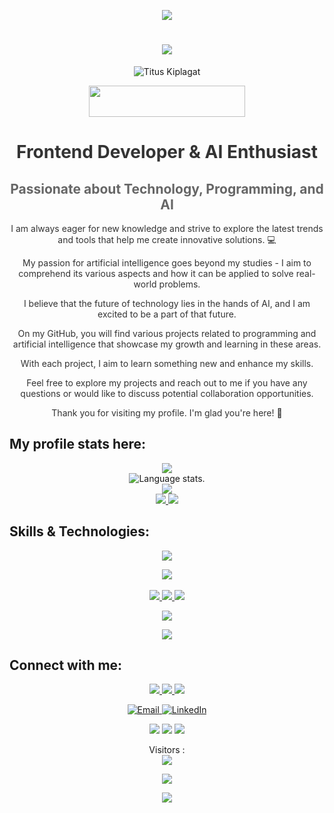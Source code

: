 <!-- Header -->
<p align="center">
  <img src="assets/Bottom_up.svg">
</p>

<!-- GitHub Profile -->
<div align="center">
  <h1>
    <a href="https://github.com/Titus210/Titus210">
      <img src="https://readme-typing-svg.herokuapp.com?font=Fira+Code&weight=500&size=40&pause=1000&color=blue&center=true&vCenter=true&width=435&height=70&lines=Hi%2C+I'm+Titus%F0%9F%91%8B">
    </a>
  </h1>
</div>

<!-- Profile Views -->
<p align="center">
  <img src="https://komarev.com/ghpvc/?username=Titus210&label=Profile%20views&color=red&style=flat" alt="Titus Kiplagat" />
</p>

<!-- Sponsor Button -->
<p align="center">
  <a href="https://github.com/sponsors/Titus210" style="font-size: 24px;">
    <img src="https://img.shields.io/badge/Sponsor-SUPPORT-ff69b4?logo=github-sponsors&logoColor=violet&style=for-the-badge" width="250" height="50">
  </a>
</p>

<!-- Bio -->
<div align="center">
  <h1 style="color: #333;">Frontend Developer & AI Enthusiast</h1>
  <h2 style="color: #666;">Passionate about Technology, Programming, and AI</h2>
</div>

<div align="center">
  <p style="color: #333;">
    I am always eager for new knowledge and strive to explore the latest trends and tools that help me create innovative solutions. 💻
  </p>
  <p style="color: #333;">
    My passion for artificial intelligence goes beyond my studies - I aim to comprehend its various aspects and how it can be applied to solve real-world problems.
  </p>
  <p style="color: #333;">
    I believe that the future of technology lies in the hands of AI, and I am excited to be a part of that future.
  </p>
  <p style="color: #333;">
    On my GitHub, you will find various projects related to programming and artificial intelligence that showcase my growth and learning in these areas.
  </p>
  <p style="color: #333;">
    With each project, I aim to learn something new and enhance my skills.
  </p>
  <p style="color: #333;">
    Feel free to explore my projects and reach out to me if you have any questions or would like to discuss potential collaboration opportunities.
  </p>
  <p style="color: #333;">
    Thank you for visiting my profile. I'm glad you're here! 🎉
  </p>
</div>

<!-- Profile Stats -->
## My profile stats here:

<div align="center">
  <a href="https://github.com/Titus210">
    <img src="http://github-profile-summary-cards.vercel.app/api/cards/profile-details?username=Titus210&theme=slateorange" />
  </a>
</div>

<div align="center">
  <img src="https://github-readme-stats.vercel.app/api/top-langs/?username=Titus210&langs_count=8&theme=great-gatsby" alt="Language stats.">
</div>

<div align="center">
  <a href="https://github.com/Titus210">
    <img src="https://github-readme-streak-stats.herokuapp.com?user=Titus210&theme=rising-sun&hide_border=true&exclude_days=Sun" />
  </a>
</div>

<div align="center">
  <a href="https://github.com/Titus210">
    <img src="http://github-profile-summary-cards.vercel.app/api/cards/stats?username=Titus210&theme=slateorange" />
    <img src="http://github-profile-summary-cards.vercel.app/api/cards/most-commit-language?username=Titus210&theme=slateorange" />
  </a>
</div>

<!-- Skills & Technologies -->
## Skills & Technologies:

<div align="center">
  <p align="center">
    <a href="https://github.com/Titus210">
      <img src="https://img.shields.io/badge/Languages:-orange" />
    </a>
  </p>
</div>

<div align="center">
  <p align="center">
    <a href="https://github.com/Titus210?tab=repositories">
      <img src="https://skillicons.dev/icons?i=c,cpp,java,py,css,html,js" />
      <br/>
      <br/>
      <img src="https://img.shields.io/badge/-React-61DBFB?style=for-the-badge&labelColor=black&logo=react&logoColor=61DBFB">
      <img src="https://img.shields.io/badge/-Typescript-007acc?style=for-the-badge&labelColor=black&logo=typescript&logoColor=007acc">
      <img src="https://img.shields.io/badge/-Nodejs-3C873A?style=for-the-badge&labelColor=black&logo=node.js&logoColor=3C873A">
    </a>
  </p>
</div>

<div align="center">
  <p align="center">
    <a href="https://github.com/Titus210">
      <img src="https://img.shields.io/badge/Development:-orange" />
    </a>
  </p>
</div>

<div align="center">
  <p align="center">
    <a href="https://github.com/Titus210?tab=repositories">
      <img src="https://skillicons.dev/icons?i=git,visualstudio,vscode,idea" /> 
    </a>
  </p>
</div>

<!-- Connect with me -->
## Connect with me:

<p align="center">
  <a href="https://twitter.com/Titus210">
    <img src="https://skillicons.dev/icons?i=twitter" />
  </a>
  <a href="https://stackoverflow.com/users/18105834/tittoh">
    <img src="https://skillicons.dev/icons?i=stackoverflow" />
  </a>
  <a href="https://www.instagram.com/tittoh_code">
    <img src="https://skillicons.dev/icons?i=instagram" />
  </a>
</p>

<p align="center">
  <a href="mailto:titokiplagat50@gmail.com">
    <img src="Email.png" alt="Email">
  </a>
  <a href="https://www.linkedin.com/in/titus-kiplagat-5146ba210/">
    <img src="LikedIn.png" alt="LinkedIn">
  </a>
</p>

<div align="center">
  <p align="center">
    <a href="https://www.linkedin.com/in/titus-kiplagat-5146ba210/" target="_blank"><img src="https://img.shields.io/badge/-LinkedIn-%230077B5?style=for-the-badge&logo=linkedin&logoColor=white" target="_blank"></a> 
    <a href="mailto:titokiplagat50@gmail.com"><img src="https://img.shields.io/badge/-Gmail-%23333?style=for-the-badge&logo=gmail&logoColor=red" target="_blank"  margin ="12"></a> 
    <a href="https://instagram.com/_tittoh_code" target="_blank"><img src="https://img.shields.io/badge/-Instagram-%23E4405F?style=for-the-badge&logo=instagram&logoColor=white" target="_blank"></a>
  </p>
</div>

<!-- Visitor Counter -->
<p align="center"> 
  Visitors :<br>
  <img src="https://profile-counter.glitch.me/Titus210-dev/count.svg" />
</p>

<!-- Footer -->
<p align="center">
  <img src="eesa.gif">
</p>

<p align="center">
  <img src="assets/Bottom_down.svg">
</p>
